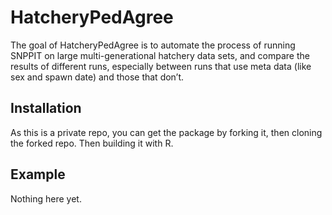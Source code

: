 
<!-- README.md is generated from README.Rmd. Please edit that file -->

# HatcheryPedAgree

<!-- badges: start -->

<!-- badges: end -->

The goal of HatcheryPedAgree is to automate the process of running
SNPPIT on large multi-generational hatchery data sets, and compare the
results of different runs, especially between runs that use meta data
(like sex and spawn date) and those that don’t.

## Installation

As this is a private repo, you can get the package by forking it, then
cloning the forked repo. Then building it with R.

## Example

Nothing here yet.

